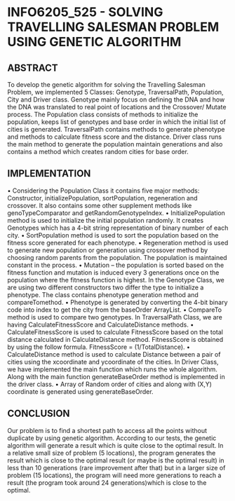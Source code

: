# INFO6205_525 - SOLVING TRAVELLING SALESMAN PROBLEM USING GENETIC ALGORITHM
## ABSTRACT
To develop the genetic algorithm for solving the Travelling Salesman Problem, we implemented 5 Classes: Genotype, TraversalPath, Population, City and Driver class.
Genotype mainly focus on defining the DNA and how the DNA was translated to real point of locations and the Crossover/ Mutate process. The Population class consists of methods to initialize the population, keeps list of genotypes and base order in which the initial list of cities is generated. TraversalPath contains methods to generate phenotype and methods to calculate fitness score and the distance. Driver class runs the main method to generate the population maintain generations and also contains a method which creates random cities for base order.

## IMPLEMENTATION
• Considering the Population Class it contains five major methods: Constructor, initializePopulation, sortPopulation, regeneration and crossover. It also contains some other supplement methods like genoTypeComparator and getRandomGenotypeIndex.
• InitializePopulation method is used to initialize the initial population randomly. It creates Genotypes which has a 4-bit string representation of binary number of each city.
• SortPopulation method is used to sort the population based on the fitness score generated for each phenotype.
• Regeneration method is used to generate new population or generation using crossover method by choosing random parents from the population. The population is maintained constant in the process.
• Mutation – the population is sorted based on the fitness function and mutation is induced every 3 generations once on the population where the fitness function is highest.
In the Genotype Class, we are using two different constructors two differ the type to initialize a phenotype. The class contains phenotype generation method and compareTomethod.
• Phenotype is generated by converting the 4-bit binary code into index to get the city from the baseOrder ArrayList.
• CompareTo method is used to compare two genotypes.
In TraversalPath Class, we are having CalculateFitnessScore and CalculateDistance methods.
• CalculateFitnessScore is used to calculate FitnessScore based on the total distance calculated in CalculateDistance method. FitnessScore is obtained by using the follow formula.
FitnessScore = (1/TotalDistance).
• CalculateDistance method is used to calculate Distance between a pair of cities using the xcoordinate and ycoordinate of the cities.
In Driver Class, we have implemented the main function which runs the whole algorithm. Along with the main function generateBaseOrder method is implemented in the driver class.
• Array of Random order of cities and along with (X,Y) coordinate is generated using generateBaseOrder.

## CONCLUSION
Our problem is to find a shortest path to access all the points without duplicate by using genetic algorithm. According to our tests, the genetic algorithm will generate a result which is quite close to the optimal result. In a relative small size of problem (5 locations), the program generates the result which is close to the optimal result (or maybe is the optimal result) in less than 10 generations (rare improvement after that) but in a larger size of problem (15 locations), the program will need more generations to reach a result (the program took around 24 generations)which is close to the optimal.
